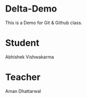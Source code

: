 # Delta-Demo
This is a Demo for Git &amp; Github class.

# Student
 Abhishek Vishwakarma

 # Teacher 
 Aman Dhattarwal